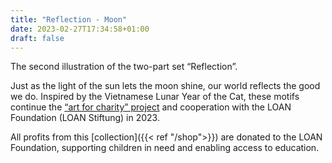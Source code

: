 ```yaml
---
title: "Reflection - Moon"
date: 2023-02-27T17:34:58+01:00
draft: false
---
```


The second illustration of the two-part set “Reflection”.

Just as the light of the sun lets the moon shine, our world reflects the good we do. Inspired by the Vietnamese Lunar Year of the Cat, these motifs continue the [“art for charity” project](https://seraphine-arts.com/en/charity/) and cooperation with the LOAN Foundation (LOAN Stiftung) in 2023.

All profits from this [collection]({{< ref "/shop">}}) are donated to the LOAN Foundation, supporting children in need and enabling access to education. 


